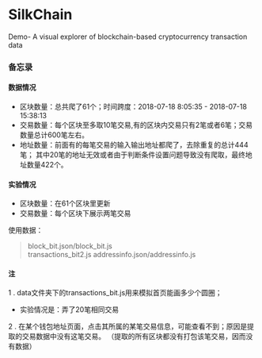 # SilkChain
Demo- A visual explorer of blockchain-based cryptocurrency transaction data

### 备忘录

#### 数据情况

- 区块数量：总共爬了61个；时间跨度：2018-07-18 8:05:35 - 2018-07-18 15:38:13
- 交易数量：每个区块至多取10笔交易,有的区块内交易只有2笔或者6笔；交易数量总计600笔左右。
- 地址数量：前面有的每笔交易的输入输出地址都爬了，去除重复的总计444笔；
         其中20笔的地址无效或者由于判断条件设置问题导致没有爬取，最终地址数量422个。

#### 实验情况

- 区块数量：在61个区块里更新
- 交易数量：每个区块下展示两笔交易

使用数据：

>block_bit.json/block_bit.js  
>transactions_bit2.js
>addressinfo.json/addressinfo.js

#### 注
1 . data文件夹下的transactions_bit.js用来模拟首页能画多少个圆圈；
- 实验情况是：弄了20笔相同交易

2 . 在某个钱包地址页面，点击其所属的某笔交易信息，可能查看不到；原因是提取的交易数据中没有这笔交易。
（提取的所有区块都没有打包该笔交易，因而没有数据）
